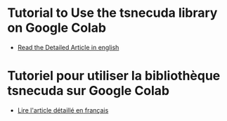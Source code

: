 # **Tutorial to Use the tsnecuda library on Google Colab**

- [Read the Detailed Article in english](https://inside-machinelearning.com/en/use-tsne-cuda-on-google-colab/)

# **Tutoriel pour utiliser la bibliothèque tsnecuda sur Google Colab**

- [Lire l'article détaillé en français](https://inside-machinelearning.com/tsne-cuda-sur-colab/)
